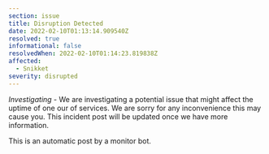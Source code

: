 ```yaml
---
section: issue
title: Disruption Detected
date: 2022-02-10T01:13:14.909540Z
resolved: true
informational: false
resolvedWhen: 2022-02-10T01:14:23.819838Z
affected:
  - Snikket
severity: disrupted
---
```

*Investigating* - We are investigating a potential issue that might affect the uptime of one our of services. We are sorry for any inconvenience this may cause you. This incident post will be updated once we have more information.

This is an automatic post by a monitor bot.
        